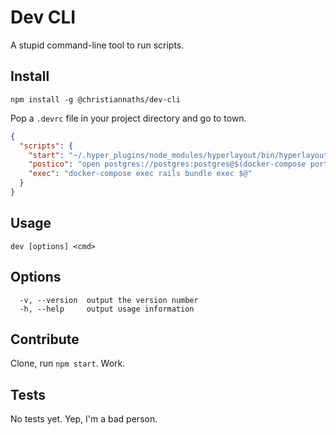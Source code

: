 # Dev CLI

A stupid command-line tool to run scripts.

## Install

`npm install -g @christiannaths/dev-cli`

Pop a `.devrc` file in your project directory and go to town.

```json
{
  "scripts": {
    "start": "~/.hyper_plugins/node_modules/hyperlayout/bin/hyperlayout",
    "postico": "open postgres://postgres:postgres@$(docker-compose port pg 5432)/my_cool_database",
    "exec": "docker-compose exec rails bundle exec $@"
  }
}
```

## Usage

`dev [options] <cmd>`

## Options

```
  -v, --version  output the version number
  -h, --help     output usage information
```

## Contribute

Clone, run `npm start`. Work.

## Tests

No tests yet. Yep, I'm a bad person.
